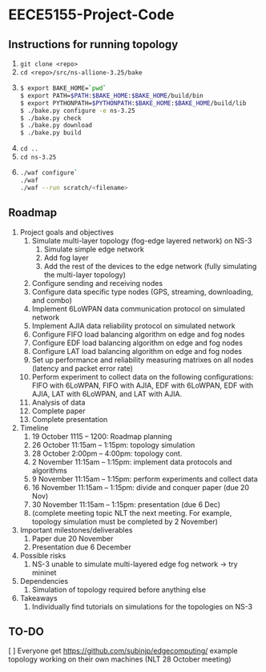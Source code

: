 # EECE5155-Project-Code

## Instructions for running topology
1. `git clone <repo>`
2. `cd <repo>/src/ns-allione-3.25/bake`
3. 	```bash
	$ export BAKE_HOME=`pwd`
	$ export PATH=$PATH:$BAKE_HOME:$BAKE_HOME/build/bin
	$ export PYTHONPATH=$PYTHONPATH:$BAKE_HOME:$BAKE_HOME/build/lib
	$ ./bake.py configure -e ns-3.25
	$ ./bake.py check
	$ ./bake.py download
	$ ./bake.py build
	```
4. `cd ..`
5. `cd ns-3.25`
6. 	```bash
	./waf configure`
	./waf
	./waf --run scratch/<filename>
	```
	
## Roadmap
1.	Project goals and objectives
	1.	Simulate multi-layer topology (fog-edge layered network) on NS-3 
		1.	Simulate simple edge network
		2.	Add fog layer 
		3.	Add the rest of the devices to the edge network (fully simulating the multi-layer topology)
	2.	Configure sending and receiving nodes
	3.	Configure data specific type nodes (GPS, streaming, downloading, and combo)
	4.	Implement 6LoWPAN data communication protocol on simulated network 
	5.	Implement AJIA data reliability protocol on simulated network
	6.	Configure FIFO load balancing algorithm on edge and fog nodes 
	7.	Configure EDF load balancing algorithm on edge and fog nodes
	8.	Configure LAT load balancing algorithm on edge and fog nodes
	9.	Set up performance and reliability measuring matrixes on all nodes (latency and packet error rate)
	10.	Perform experiment to collect data on the following configurations: FIFO with 6LoWPAN, FIFO with AJIA, EDF with 6LoWPAN, EDF with AJIA, LAT with 6LoWPAN, and LAT with AJIA.
	11.	Analysis of data
	12.	Complete paper
	13.	Complete presentation
2.	Timeline 
	1.	19 October 1115 – 1200: Roadmap planning
	2.	26 October 11:15am – 1:15pm: topology simulation 
	3.	28 October 2:00pm – 4:00pm: topology cont.
	4.	2 November 11:15am – 1:15pm: implement data protocols and algorithms
	5.	9 November 11:15am – 1:15pm: perform experiments and collect data
	6.	16 November 11:15am – 1:15pm: divide and conquer paper (due 20 Nov)
	7.	30 November 11:15am – 1:15pm: presentation (due 6 Dec)
	8.	(complete meeting topic NLT the next meeting. For example, topology simulation must be completed by 2 November)
3.	Important milestones/deliverables
	1.	Paper due 20 November
	2.	Presentation due 6 December
4.	Possible risks
	1.	NS-3 unable to simulate multi-layered edge fog network -> try mininet 
5.	Dependencies
	1.	Simulation of topology required before anything else
6.	Takeaways
	1.	Individually find tutorials on simulations for the topologies on NS-3 
	
## TO-DO
[ ] Everyone get https://github.com/subinjp/edgecomputing/ example topology working on their own machines (NLT 28 October meeting)
